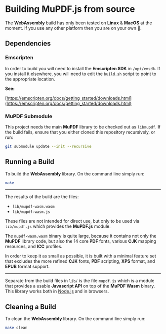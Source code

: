 # Building MuPDF.js from source

The **WebAssembly** build has only been tested on **Linux** & **MacOS** at the moment. If you use
any other platform then you are on your own 🙂.


## Dependencies 

### Emscripten

In order to build you will need to install the **Emscripten SDK** in
`/opt/emsdk`. If you install it elsewhere, you will need to edit the `build.sh`
script to point to the appropriate location.

**See:**

[https://emscripten.org/docs/getting_started/downloads.html](https://emscripten.org/docs/getting_started/downloads.html)


### MuPDF Submodule

This project needs the main **MuPDF** library to be checked out as `libmupdf`.
If the build fails, ensure that you either cloned this repository recursively,
or run: 

```bash
git submodule update --init --recursive
```

## Running a Build

To build the **WebAssembly** library. On the command line simply run:

```bash
make
```

---

The results of the build are the files:

- `lib/mupdf-wasm.wasm`
- `lib/mupdf-wasm.js`

These files are not intended for direct use, but only to be used via `lib/mupdf.js` which provides the **MuPDF.js** module.

The `mupdf-wasm.wasm` binary is quite large, because it contains not only the
**MuPDF** library code, but also the 14 core **PDF** fonts, various **CJK** mapping
resources, and **ICC** profiles.

In order to keep it as small as possible, it is built with a minimal feature set
that excludes the more refined **CJK** fonts, **PDF** scripting, **XPS** format, and **EPUB** format support.


---

Separate from the build files in `lib/` is the file `mupdf.js` which is a module that provides a usable **Javascript API** on top of the **MuPDF Wasm** binary. This library works both in [Node.js](https://nodejs.org) and in browsers.


## Cleaning a Build

To clean the **WebAssembly** library. On the command line simply run:

```bash
make clean
```

